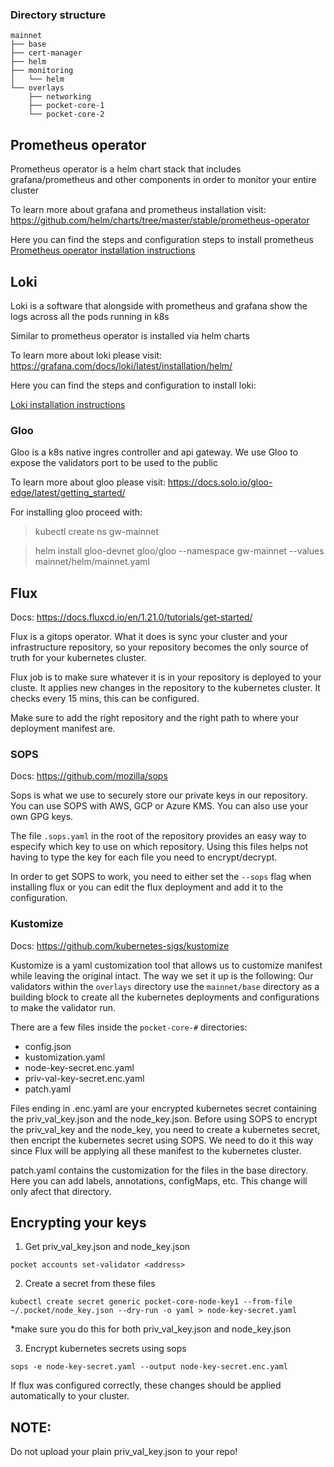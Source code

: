 
### Directory structure
```
mainnet
├── base
├── cert-manager
├── helm
├── monitoring
│   └── helm
└── overlays
    ├── networking
    ├── pocket-core-1
    └── pocket-core-2
```

## Prometheus operator

Prometheus operator is a helm chart stack that includes grafana/prometheus and other components in order to monitor your entire cluster

To learn more about grafana and prometheus installation visit: https://github.com/helm/charts/tree/master/stable/prometheus-operator 

Here you can find the steps and configuration steps to install prometheus
[Prometheus operator installation instructions](mainnet/monitoring/helm/README.md#prometheus-operator)


## Loki

Loki is a software that alongside with prometheus and grafana show the logs across all the pods running in k8s

Similar to prometheus operator is installed via helm charts 

To learn more about loki please visit: https://grafana.com/docs/loki/latest/installation/helm/

Here you can find the steps and configuration to install loki:

[Loki installation instructions](mainnet/monitoring/helm/README.md#Loki)


### Gloo 

Gloo is a k8s native ingres controller and api gateway. We use Gloo to expose the validators port to be used to the public 

To learn more about gloo please visit: https://docs.solo.io/gloo-edge/latest/getting_started/

For installing gloo proceed with:

> kubectl create ns gw-mainnet

> helm install gloo-devnet gloo/gloo --namespace gw-mainnet --values mainnet/helm/mainnet.yaml
 

## Flux
Docs: https://docs.fluxcd.io/en/1.21.0/tutorials/get-started/<br>

Flux is a gitops operator. What it does is sync your cluster and your infrastructure repository, so your repository becomes the only source of truth for your kubernetes cluster.

Flux job is to make sure whatever it is in your repository is deployed to your cluste. It applies new changes in the repository to the kubernetes cluster. It checks every 15 mins, this can be configured.  

Make sure to add the right repository and the right path to where your deployment manifest are. <br>



### SOPS
Docs: https://github.com/mozilla/sops <br>

Sops is what we use to securely store our private keys in our repository. You can use SOPS with AWS, GCP or Azure KMS. You can also use your own GPG keys.

The file `.sops.yaml` in the root of the repository provides an easy way to especify which key to use on which repository. Using this files helps not having to type the key for each file you need to encrypt/decrypt.

In order to get SOPS to work, you need to either set the `--sops` flag when installing flux or you can edit the flux deployment and add it to the configuration.

### Kustomize
Docs: https://github.com/kubernetes-sigs/kustomize<br>

Kustomize is a yaml customization tool that allows us to customize manifest while leaving the original intact. The way we set it up is the following:
Our validators within the `overlays` directory use the `mainnet/base` directory as a building block to create all the kubernetes deployments and configurations to make the validator run.

There are a few files inside the `pocket-core-#` directories: 
- config.json
- kustomization.yaml
- node-key-secret.enc.yaml
- priv-val-key-secret.enc.yaml
- patch.yaml

Files ending in .enc.yaml are your encrypted kubernetes secret containing the priv_val_key.json and the node_key.json. Before using SOPS to encrypt the priv_val_key and the node_key, you need to create a kubernetes secret, then encript the kubernetes secret using SOPS. We need to do it this way since Flux will be applying all these manifest to the kubernetes cluster.

patch.yaml contains the customization for the files in the base directory. Here you can add labels, annotations, configMaps, etc. This change will only afect that directory.


## Encrypting your keys

1. Get priv_val_key.json and node_key.json
```
pocket accounts set-validator <address>
```
2. Create a secret from these files
```
kubectl create secret generic pocket-core-node-key1 --from-file ~/.pocket/node_key.json --dry-run -o yaml > node-key-secret.yaml
``` 
*make sure you do this for both priv_val_key.json and node_key.json

3. Encrypt kubernetes secrets using sops
```
sops -e node-key-secret.yaml --output node-key-secret.enc.yaml
```

If flux was configured correctly, these changes should be applied automatically to your cluster.


## NOTE:

Do not upload your plain priv_val_key.json to your repo!
